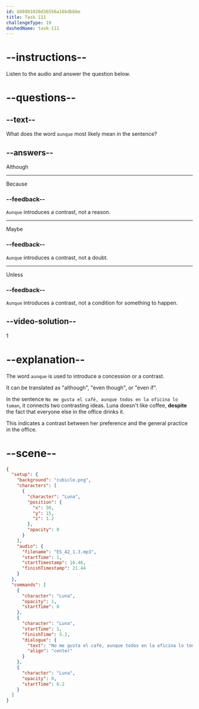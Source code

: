 ```yaml
---
id: 688801026d36556a16bdbbbe
title: Task 111
challengeType: 19
dashedName: task-111
---
```


<!-- Luna: No me gusta el café, aunque todos en la oficina lo toman. -->

# --instructions--

Listen to the audio and answer the question below.

# --questions--

## --text--

What does the word `aunque` most likely mean in the sentence?

## --answers--

Although

---

Because

### --feedback--

`Aunque` introduces a contrast, not a reason.

---

Maybe

### --feedback--

`Aunque` introduces a contrast, not a doubt.

---

Unless

### --feedback--

`Aunque` introduces a contrast, not a condition for something to happen.

## --video-solution--

1

# --explanation--

The word `aunque` is used to introduce a concession or a contrast. 

It can be translated as "although", "even though", or "even if".

In the sentence `No me gusta el café, aunque todos en la oficina lo toman`, it connects two contrasting ideas. Luna doesn't like coffee, **despite** the fact that everyone else in the office drinks it. 

This indicates a contrast between her preference and the general practice in the office.

# --scene--

```json
{
  "setup": {
    "background": "cubicle.png",
    "characters": [
      {
        "character": "Luna",
        "position": {
          "x": 50,
          "y": 15,
          "z": 1.2
        },
        "opacity": 0
      }
    ],
    "audio": {
      "filename": "ES_A2_1.3.mp3",
      "startTime": 1,
      "startTimestamp": 16.46,
      "finishTimestamp": 21.44
    }
  },
  "commands": [
    {
      "character": "Luna",
      "opacity": 1,
      "startTime": 0
    },
    {
      "character": "Luna",
      "startTime": 1,
      "finishTime": 5.2,
      "dialogue": {
        "text": "No me gusta el café, aunque todos en la oficina lo toman.",
        "align": "center"
      }
    },
    {
      "character": "Luna",
      "opacity": 0,
      "startTime": 6.2
    }
  ]
}
```
